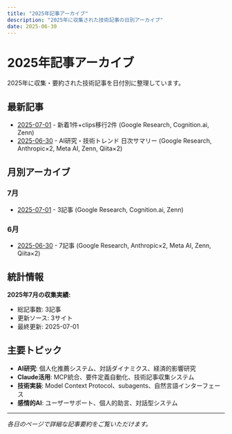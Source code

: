 ```yaml
---
title: "2025年記事アーカイブ"
description: "2025年に収集された技術記事の日別アーカイブ"
date: 2025-06-30
---
```


# 2025年記事アーカイブ

2025年に収集・要約された技術記事を日付別に整理しています。

## 最新記事

- [2025-07-01](./2025-07-01/) - 新着1件+clips移行2件 (Google Research, Cognition.ai, Zenn)
- [2025-06-30](./2025-06-30/) - AI研究・技術トレンド 日次サマリー (Google Research, Anthropic×2, Meta AI, Zenn, Qiita×2)

## 月別アーカイブ

### 7月
- [2025-07-01](./2025-07-01/) - 3記事 (Google Research, Cognition.ai, Zenn)

### 6月
- [2025-06-30](./2025-06-30/) - 7記事 (Google Research, Anthropic×2, Meta AI, Zenn, Qiita×2)

## 統計情報

**2025年7月の収集実績:**
- 総記事数: 3記事
- 更新ソース: 3サイト
- 最終更新: 2025-07-01

## 主要トピック

- **AI研究**: 個人化推薦システム、対話ダイナミクス、経済的影響研究
- **Claude活用**: MCP統合、要件定義自動化、技術記事収集システム
- **技術実装**: Model Context Protocol、subagents、自然言語インターフェース
- **感情的AI**: ユーザーサポート、個人的助言、対話型システム

---

*各日のページで詳細な記事要約をご覧いただけます。*